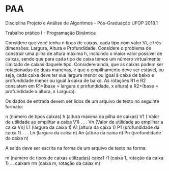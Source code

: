 # PAA
Disciplina Projeto e Análise de Algoritmos - Pós-Graduação UFOP 2018.1

Trabalho prático I - Programação Dinâmica

Considere que você tenha n tipos de caixas, cada tipo com valor Vi, e três dimensões: Largura, Altura e Profundidade. Considere o problema de construir uma pilha de altura máxima h, incluindo o maior valor possível de caixas, sendo que para cada tipo de caixa temos um número virtualmente ilimitado de caixas daquele tipo. Considere ainda, que as caixas podem ser rotacionadas de duas maneiras, e que  o empilhamento deve ser estável, ou seja, cada caixa deve ter sua largura menor ou igual à caixa de baixo e profundidade menor ou igual à caixa de baixo. As rotações R1 e R2 consistem em R1=(base = largura x profundidade, x altura) e 
R2=(base = profundidade x altura, x Largura).

Os dados de entrada devem ser lidos de um arquivo de texto no seguinte formato:

n (número de tipos caixas)
h (altura máxima da pilha de caixas)
V1 ( Valor de utilidade ao empilhar a caixa V1)
.
.
.
Vn (Valor de utilidade ao empilhar a caixa Vn)
L1 (largura da caixa 1)
A1 (altura da caixa 1)
P1 (profundidade da caixa 1)
.
.
.
Ln (largura da caixa n)
An (altura da caixa n)
Pn (profundidade da caixa n)

A saída deve ser escrita na forma de um arquivo de texto na forma:

m (número de tipos de caixas utilizadas)
caixa1 r1 (caixa 1, rotação da caixa 1)
...
caixam rm (caixa m, rotação da caiax m)
